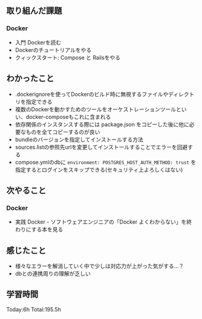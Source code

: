 ## 取り組んだ課題
### Docker
- 入門 Dockerを読む
- Dockerのチュートリアルをやる
- クィックスタート: Compose と Railsをやる
## わかったこと
- .dockerignoreを使ってDockerのビルド時に無視するファイルやディレクトリを指定できる
- 複数のDockerを動かすためのツールをオーケストレーションツールといい、docker-composeもこれに含まれる
- 依存関係のインスタンスする際には package.json をコピーした後に他に必要なものを全てコピーするのが良い
- bundleのバージョンを指定してインストールする方法
- sources.listの参照先urlを変更してインストールすることでエラーを回避する
- compose.ymlのdbに `environment: POSTGRES_HOST_AUTH_METHOD: trust` を指定するとログインをスキップできる(セキュリティ上よろしくはない)
## 次やること
### Docker
- 実践 Docker - ソフトウェアエンジニアの「Docker よくわからない」を終わりにする本を見る
## 感じたこと
- 様々なエラーを解消していく中で少しは対応力が上がった気がする...？
- dbとの連携周りの理解が乏しい
## 学習時間
Today:6h Total:195.5h
